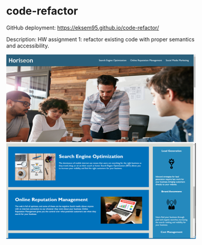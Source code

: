 # code-refactor

GitHub deployment: https://eksem95.github.io/code-refactor/

Description:
HW assignment 1: refactor existing code with proper semantics and accessibility. 

![screenshot1](./assets/images/Screenshot.png)
![screenshot2](./assets/images/Screenshot2.png)

